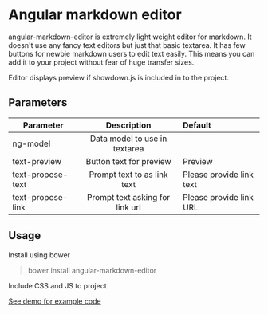 Angular markdown editor
=======================

angular-markdown-editor is extremely light weight editor for markdown.
It doesn't use any fancy text editors but just that basic textarea. It has few
buttons for newbie markdown users to edit text easily. This means you can add
it to your project without fear of huge transfer sizes.

Editor displays preview if showdown.js is included in to the project.

## Parameters

| Parameter | Description | Default |
| --------- |:-----------:|:--------|
| ng-model  | Data model to use in textarea | |
| text-preview | Button text for preview | Preview |
| text-propose-text | Prompt text to as link text | Please provide link text |
| text-propose-link | Prompt text asking for link url | Please provide link URL |

## Usage

Install using bower

> bower install angular-markdown-editor

Include CSS and JS to project

> <link  href="angular-markdown-editor/dist/angular-markdown-editor.css" rel="stylesheet">
> <script src="angular-markdown-editor/dist/angular-markdown-editor.min.js"></script>

[See demo for example code](demo/index.html)
